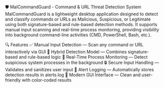 🛡️ MalCommandGuard - Command & URL Threat Detection System
MalCommandGuard is a lightweight desktop application designed to detect and classify commands or URLs as Malicious, Suspicious, 
or Legitimate using both signature-based and rule-based detection methods. It supports manual input scanning and real-time process 
monitoring, providing visibility into background command-line activities (CMD, PowerShell, Bash, etc.).

🔍 Features
✅ Manual Input Detection — Scan any command or URL interactively via GUI
🧠 Hybrid Detection Model — Combines signature-based and rule-based logic
🔄 Real-Time Process Monitoring — Detect suspicious system processes in the background
🔒 Secure Input Handling — Validates and sanitizes user input
💾 Alert Logging — Automatically stores detection results in alerts.log
🎨 Modern GUI Interface — Clean and user-friendly with color-coded results

